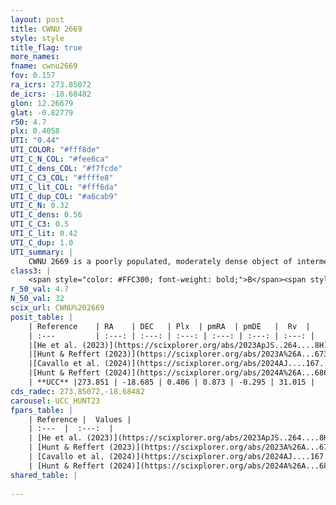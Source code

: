 ```yaml
---
layout: post
title: CWNU 2669
style: style
title_flag: true
more_names: 
fname: cwnu2669
fov: 0.157
ra_icrs: 273.85072
de_icrs: -18.68482
glon: 12.26679
glat: -0.82779
r50: 4.7
plx: 0.4058
UTI: "0.44"
UTI_COLOR: "#fff8de"
UTI_C_N_COL: "#fee6ca"
UTI_C_dens_COL: "#f7fcde"
UTI_C_C3_COL: "#ffffe8"
UTI_C_lit_COL: "#fff6da"
UTI_C_dup_COL: "#a6cab9"
UTI_C_N: 0.32
UTI_C_dens: 0.56
UTI_C_C3: 0.5
UTI_C_lit: 0.42
UTI_C_dup: 1.0
UTI_summary: |
    CWNU 2669 is a poorly populated, moderately dense object of intermediate C3 quality. It was recently reported in the literature.
class3: |
    <span style="color: #FFC300; font-weight: bold;">B</span><span style="color: #FFC300; font-weight: bold;">B</span>
r_50_val: 4.7
N_50_val: 32
scix_url: CWNU%202669
posit_table: |
    | Reference    | RA    | DEC   | Plx  | pmRA  | pmDE   |  Rv  |
    | :---         | :---: | :---: | :---: | :---: | :---: | :---: |
    |[He et al. (2023)](https://scixplorer.org/abs/2023ApJS..264....8H) | 273.858 | -18.718 | 0.414 | 0.881 | -0.278 | 47.26 |
    |[Hunt & Reffert (2023)](https://scixplorer.org/abs/2023A%26A...673A.114H) | 273.877 | -18.665 | 0.405 | 0.88 | -0.308 | 42.648 |
    |[Cavallo et al. (2024)](https://scixplorer.org/abs/2024AJ....167...12C) | 273.848 | -18.681 | 0.404 | -- | -- | -- |
    |[Hunt & Reffert (2024)](https://scixplorer.org/abs/2024A%26A...686A..42H) | 273.877 | -18.665 | 0.405 | 0.88 | -0.308 | 42.648 |
    | **UCC** |273.851 | -18.685 | 0.406 | 0.873 | -0.295 | 31.015 | 
cds_radec: 273.85072,-18.68482
carousel: UCC_HUNT23
fpars_table: |
    | Reference |  Values |
    | :---  |  :---:  |
    | [He et al. (2023)](https://scixplorer.org/abs/2023ApJS..264....8H) | `A0=2.4, m-M=12.1, logAge=8.3` |
    | [Hunt & Reffert (2023)](https://scixplorer.org/abs/2023A%26A...673A.114H) | `AV50=1.415, diffAV50=1.707, MOD50=11.724, logAge50=8.277` |
    | [Cavallo et al. (2024)](https://scixplorer.org/abs/2024AJ....167...12C) | `AV50=2.32, dMod50=10.88, logAge50=7.79, [Fe/H]50=-1.21` |
    | [Hunt & Reffert (2024)](https://scixplorer.org/abs/2024A%26A...686A..42H) | `MassJ=271.934` |
shared_table: |
    
---
```


